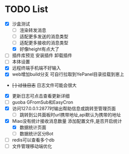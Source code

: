 # TODO List

- [x] 沙盒测试
    - [ ] 渲染转发消息
    - [ ] 适配更多发送的消息类型
    - [ ] 适配更多接收的消息类型
    - [x] 好像height有点大了
- [ ] 插件库预览 安装插件 卸载插件
- [ ] 本体设置
- [x] 远程终端手机端不好输入
- [x] web增加build分支 可自行拉取到YePanel目录挂载到崽上
- ~~[ ] 过往日志~~ 日志文件可能会很大
- [x] 更新日志可点击查看更新详细
- [ ] guoba GFromSub和EasyCron
- [x] 访问127.0.0.1:2877时输出帮助信息或跳转至管理页面
    - [ ] 跳转到公共面板时url携带地址,api默认为携带的地址
- [x] Miao没有统计接收消息数量 添加配置文件,是否开启统计
    - [x] 数据统计页面
    - [ ] 数据统计区分Bot
- [ ] redis可以查看多个db
- [ ] 文件管理移动端优化
